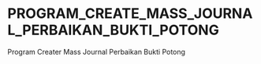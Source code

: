 # PROGRAM_CREATE_MASS_JOURNAL_PERBAIKAN_BUKTI_POTONG
 Program Creater Mass Journal Perbaikan Bukti Potong
